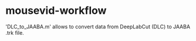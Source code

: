 # mousevid-workflow
'DLC_to_JAABA.m' allows to convert data from DeepLabCut (DLC) to JAABA .trk file.
